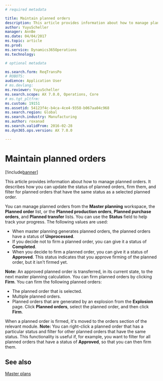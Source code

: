```yaml
---
# required metadata

title: Maintain planned orders
description: This article provides information about how to manage planned orders. It describes how you can update the status of planned orders, firm them, and filter for planned orders that have the same status as a selected planned order.
author: YuyuScheller
manager: AnnBe
ms.date: 04/04/2017
ms.topic: article
ms.prod: 
ms.service: Dynamics365Operations
ms.technology: 

# optional metadata

ms.search.form: ReqTransPo
# ROBOTS: 
audience: Application User
# ms.devlang: 
ms.reviewer: YuyuScheller
ms.search.scope: AX 7.0.0, Operations, Core
# ms.tgt_pltfrm: 
ms.custom: 19151
ms.assetid: 54123f4c-b4ca-4ce4-9358-b067aa04c968
ms.search.region: Global
ms.search.industry: Manufacturing
ms.author: roxanad
ms.search.validFrom: 2016-02-28
ms.dyn365.ops.version: AX 7.0.0

---
```


# Maintain planned orders

[!include[banner](../includes/banner.md)]


This article provides information about how to manage planned orders. It describes how you can update the status of planned orders, firm them, and filter for planned orders that have the same status as a selected planned order.

You can manage planned orders from the **Master planning** workspace, the **Planned order** list, or the **Planned production orders**, **Planned purchase orders**, and **Planned transfer** lists. You can use the **Status** field to help track your progress. The following values are used:

-   When master planning generates planned orders, the planned orders have a status of **Unprocessed**.
-   If you decide not to firm a planned order, you can give it a status of **Completed**.
-   When you decide to firm a planned order, you can give it a status of **Approved**. This status indicates that you approve firming of the planned order, but it isn't firmed yet.

**Note:** An approved planned order is transferred, in its current state, to the next master planning calculation. You can firm planned orders by clicking **Firm**. You can firm the following planned orders:

-   The planned order that is selected.
-   Multiple planned orders.
-   Planned orders that are generated by an explosion from the **Explosion** page. Click **Planned orders**, select the planned order, and then click **Firm**.

When a planned order is firmed, it's moved to the orders section of the relevant module. **Note:** You can right-click a planned order that has a particular status and filter for other planned orders that have the same status. This functionality is useful if, for example, you want to filter for all planned orders that have a status of **Approved**, so that you can then firm them.

See also
--------

[Master plans](master-plans.md)



